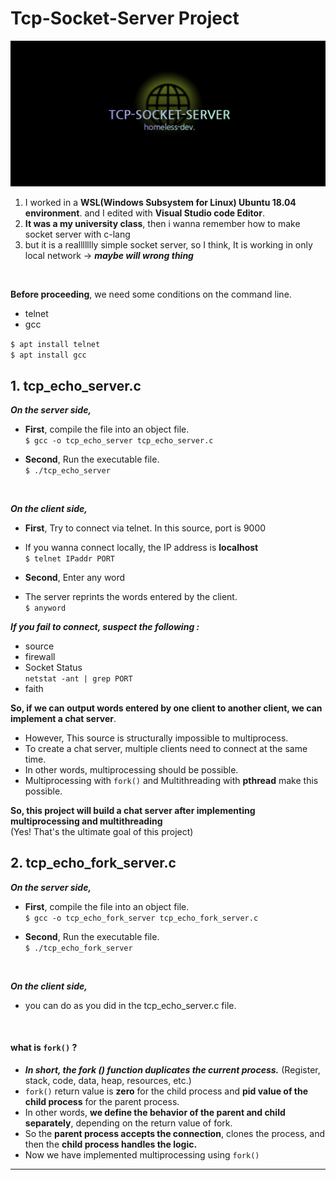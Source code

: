 # Tcp-Socket-Server Project

<img src="tcp-project-logo.png">

1. I worked in a **WSL(Windows Subsystem for Linux) Ubuntu 18.04 environment**. and I edited with **Visual Studio code Editor**.<br>
2. **It was a my university class**, then i wanna remember how to make socket server with c-lang<br>
3. but it is a reallllllly simple socket server, so I think, It is working in only local network -> ***maybe will wrong thing*** <br>
<br>

**Before proceeding**, we need some conditions on the command line.

- telnet
- gcc

`$ apt install telnet ` <br>
`$ apt install gcc `

## 1. tcp_echo_server.c
***On the server side,***
 - **First**, compile the file into an object file.<br>
`$ gcc -o tcp_echo_server tcp_echo_server.c`

 - **Second**, Run the executable file.<br>
`$ ./tcp_echo_server`
<br>

***On the client side,***
 - **First**, Try to connect via telnet. In this source, port is 9000
 - If you wanna connect locally, the IP address is **localhost** <br>
`$ telnet IPaddr PORT`

 - **Second**, Enter any word <br>
 - The server reprints the words entered by the client.<br>
`$ anyword`

***If you  fail to connect, suspect the following :***
 - source
 - firewall
 - Socket Status <br> 
 `netstat -ant | grep PORT`
 - faith

**So, if we can output words entered by one client to another client, we can implement a chat server**. <br>
 - However, This source is structurally impossible to multiprocess.
 - To create a chat server, multiple clients need to connect at the same time.
 - In other words, multiprocessing should be possible.
 - Multiprocessing with `fork()` and Multithreading with **pthread** make this possible.
 
 **So, this project will build a chat server after implementing multiprocessing and multithreading**<br>
 (Yes! That's the ultimate goal of this project)
 
## 2. tcp_echo_fork_server.c

***On the server side,***
 - **First**, compile the file into an object file.<br>
`$ gcc -o tcp_echo_fork_server tcp_echo_fork_server.c`

 - **Second**, Run the executable file.<br>
`$ ./tcp_echo_fork_server`
<br>

***On the client side,***
 - you can do as you did in the tcp_echo_server.c file.
<br>

#### what is `fork()` ?
- ***In short, the fork () function duplicates the current process.*** (Register, stack, code, data, heap, resources, etc.)
- `fork()` return value is **zero** for the child process and **pid value of the child process** for the parent process. 
- In other words, **we define the behavior of the parent and child separately**, depending on the return value of fork.
- So the **parent process accepts the connection**, clones the process, and then the **child process handles the logic.**
- Now we have implemented multiprocessing using `fork()`
<hr>

